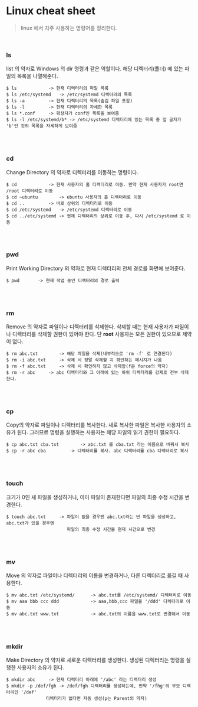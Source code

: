 # Linux cheat sheet

> linux 에서 자주 사용하는 명령어를 정리한다.

<br>

### ls

list 의 약자로 Windows 의 dir 명령과 같은 역할이다. 해당 디렉터리(폴더) 에 있는 파일의 목록을 나열해준다.

```shell
$ ls			-> 현재 디렉터리의 파일 목록
$ ls /etc/systemd	-> /etc/systemd 디렉터리의 목록
$ ls -a			-> 현재 디렉터리의 목록(숨김 파일 포함)
$ ls -l			-> 현재 디렉터리의 자세한 목록
$ ls *.conf		-> 확장자가 conf인 목록을 보여줌
$ ls -l /etc/systemd/b*	-> /etc/systemd 디렉터리에 있는 목록 중 앞 글자가 'b'인 것의 목록을 자세하게 보여줌
```

<br>

<br>

### cd

Change Directory 의 약자로 디렉터리를 이동하는 명령이다.

```shell
$ cd			-> 현재 사용자의 홈 디렉터리로 이동. 만약 현재 사용자가 root면 /root 디렉터리로 이동
$ cd ~ubuntu		-> ubuntu 사용자의 홈 디렉터리로 이동
$ cd ..			-> 바로 상위의 디렉터리로 이동
$ cd /etc/systemd	-> /etc/systemd 디렉터리로 이동
$ cd ../etc/systemd	-> 현재 디렉터리의 상위로 이동 후, 다시 /etc/systemd 로 이동	
```

<br>

<br>

### pwd

Print Working Directory 의 약자로 현재 디렉터리의 전체 경로를 화면에 보여준다.

```shell
$ pwd		-> 현재 작업 중인 디렉터리의 경로 출력
```

<br>

<br>

### rm

Remove 의 약자로 파일이나 디렉터리를 삭제한다. 삭제할 때는 현재 사용자가 파일이나 디렉터리를 삭제할 권한이 있어야 한다. 단 **root** 사용자는 모든 권한이 있으므로 제약이 없다.

```shell
$ rm abc.txt		-> 해당 파일을 삭제(내부적으로 'rm -f' 로 연결된다)
$ rm -i abc.txt		-> 삭제 시 정말 삭제할 지 확인하는 메시지가 나옴
$ rm -f abc.txt		-> 삭제 시 확인하지 않고 삭제함(f은 force의 약자)
$ rm -r abc		-> abc 디렉터리와 그 아래에 있는 하위 디렉터리를 강제로 전부 삭제한다.
```

<br>

<br>

### cp

Copy의 약자로 파일이나 디렉터리를 복사한다. 새로 복사한 파일은 복사한 사용자의 소유가 된다. 그러므르 명령을 실행하는 사용자는 해당 파일의 읽기 권한이 필요하다.

```shell
$ cp abc.txt cba.txt		-> abc.txt 를 cba.txt 라는 이름으로 바꿔서 복사
$ cp -r abc cba			-> 디렉터리를 복사. abc 디렉터리를 cba 디렉터리로 복사
```

<br>

<br>

### touch

크기가 0인 새 파일을 생성하거나, 이미 파일이 존재한다면 파일의 최종 수정 시간을 변경한다.

```shell
$ touch abc.txt		-> 파일이 없을 경우엔 abc.txt라는 빈 파일을 생성하고, abc.txt가 있을 경우엔
					   파일의 최종 수정 시간을 현재 시간으로 변경
```

<br>

<br>

### mv

Move 의 약자로 파일이나 디렉터리의 이름을 변경하거나, 다른 디렉터리로 옮길 때 사용한다.

```shell
$ mv abc.txt /etc/systemd/		-> abc.txt를 /etc/systemd/ 디렉터리로 이동
$ mv aaa bbb ccc ddd			-> aaa,bbb,ccc 파일을 '/ddd' 디렉터리로 이동
$ mv abc.txt www.txt			-> abc.txt의 이름을 www.txt로 변경해서 이동
```

<br>

<br>

### mkdir

Make Directory 의 약자로 새로운 디렉터리를 생성한다. 생성된 디렉터리는 명령을 실행한 사용자의 소유가 된다.

```shell
$ mkdir abc		-> 현재 디렉터리 아래에 '/abc' 라는 디렉터리 생성
$ mkdir -p /def/fgh	-> /def/fgh 디렉터리를 생성하는데, 만약 '/fhg'의 부모 디렉터리인 '/def'
			   디렉터리가 없다면 자동 생성(p는 Parent의 약자)
```

